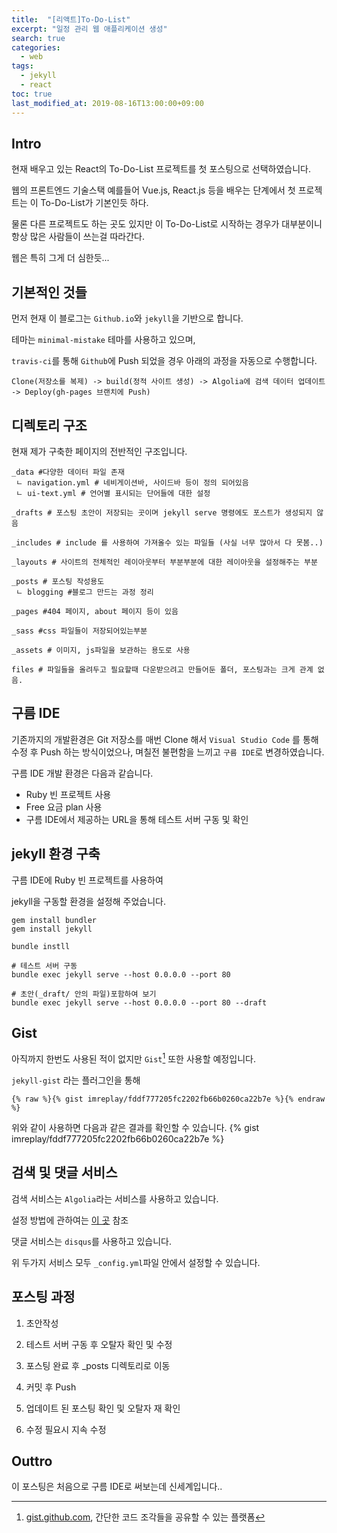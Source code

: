 ```yaml
---
title:  "[리액트]To-Do-List"
excerpt: "일정 관리 웹 애플리케이션 생성"
search: true
categories:
  - web
tags:
  - jekyll
  - react
toc: true
last_modified_at: 2019-08-16T13:00:00+09:00
---
```



## Intro

현재 배우고 있는 React의 To-Do-List 프로젝트를 첫 포스팅으로 선택하였습니다.

웹의 프론트엔드 기술스택 예를들어 Vue.js, React.js 등을 배우는 단계에서 첫 프로젝트는 이 To-Do-List가 기본인듯 하다.

물론 다른 프로젝트도 하는 곳도 있지만 이 To-Do-List로 시작하는 경우가 대부분이니 항상 많은 사람들이 쓰는걸 따라간다.

웹은 특히 그게 더 심한듯...


## 기본적인 것들
먼저 현재 이 블로그는 `Github.io`와 `jekyll`을 기반으로 합니다.

테마는 `minimal-mistake` 테마를 사용하고 있으며,

`travis-ci`를 통해 `Github`에 Push 되었을 경우 아래의 과정을 자동으로 수행합니다.

```
Clone(저장소를 복제) -> build(정적 사이트 생성) -> Algolia에 검색 데이터 업데이트
-> Deploy(gh-pages 브랜치에 Push)
```

## 디렉토리 구조
현재 제가 구축한 페이지의 전반적인 구조입니다.

```
_data #다양한 데이터 파일 존재
 ㄴ navigation.yml # 네비게이션바, 사이드바 등이 정의 되어있음
 ㄴ ui-text.yml # 언어별 표시되는 단어들에 대한 설정

_drafts # 포스팅 초안이 저장되는 곳이며 jekyll serve 명령에도 포스트가 생성되지 않음

_includes # include 를 사용하여 가져올수 있는 파일들 (사실 너무 많아서 다 못봄..)

_layouts # 사이트의 전체적인 레이아웃부터 부분부분에 대한 레이아웃을 설정해주는 부분

_posts # 포스팅 작성용도
 ㄴ blogging #블로그 만드는 과정 정리

_pages #404 페이지, about 페이지 등이 있음

_sass #css 파일들이 저장되어있는부분

_assets # 이미지, js파일을 보관하는 용도로 사용

files # 파일들을 올려두고 필요할때 다운받으려고 만들어둔 폴더, 포스팅과는 크게 관계 없음.

```


## 구름 IDE
기존까지의 개발환경은 Git 저장소를 매번 Clone 해서 `Visual Studio Code` 를 통해 수정 후 Push 하는 방식이었으나, 며칠전 불편함을 느끼고 `구름 IDE`로 변경하였습니다.

구름 IDE 개발 환경은 다음과 같습니다.


 - Ruby 빈 프로젝트 사용
 - Free 요금 plan 사용
 - 구름 IDE에서 제공하는 URL을 통해 테스트 서버 구동 및 확인

## jekyll 환경 구축
구름 IDE에 Ruby 빈 프로젝트를 사용하여

jekyll을 구동할 환경을 설정해 주었습니다.

```
gem install bundler
gem install jekyll

bundle instll

# 테스트 서버 구동
bundle exec jekyll serve --host 0.0.0.0 --port 80

# 초안(_draft/ 안의 파일)포함하여 보기
bundle exec jekyll serve --host 0.0.0.0 --port 80 --draft
```

## Gist

아직까지 한번도 사용된 적이 없지만 `Gist`[^1] 또한 사용할 예정입니다.

[^1]: [gist.github.com](https://gist.github.com/), 간단한 코드 조각들을 공유할 수 있는 플랫폼

`jekyll-gist` 라는 플러그인을 통해
```
{% raw %}{% gist imreplay/fddf777205fc2202fb66b0260ca22b7e %}{% endraw %}
```
위와 같이 사용하면 다음과 같은 결과를 확인할 수 있습니다.
{% gist imreplay/fddf777205fc2202fb66b0260ca22b7e %}

## 검색 및 댓글 서비스

검색 서비스는 `Algolia`라는 서비스를 사용하고 있습니다.

설정 방법에 관하여는 [이 곳](/blogging/검색-도구인-Algolia를-적용해보자/) 참조

댓글 서비스는 `disqus`를 사용하고 있습니다.

위 두가지 서비스 모두 `_config.yml`파일 안에서 설정할 수 있습니다.


## 포스팅 과정

1. 초안작성

2. 테스트 서버 구동 후 오탈자 확인 및 수정

3. 포스팅 완료 후 \_posts 디렉토리로 이동

4. 커밋 후 Push

5. 업데이트 된 포스팅 확인 및 오탈자 재 확인

6. 수정 필요시 지속 수정

## Outtro

이 포스팅은 처음으로 구름 IDE로 써보는데 신세계입니다..